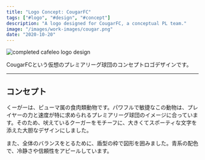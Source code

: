 ```yaml
---
title: "Logo Concept: CougarFC"
tags: ["#logo", "#design", "#concept"]
description: "A logo designed for CougarFC, a conceptual PL team."
image: "/images/work-images/cougar.png"
date: "2020-10-20"
---
```


![completed cafeleo logo design](/images/work-images/cougar.png)

CougarFCという仮想のプレミアリーグ球団のコンセプトロゴデザインです。
___

## コンセプト

くーがーは、ピューマ属の食肉類動物です。パワフルで敏捷なこの動物は、プレイヤーの力と速度が特に求められるプレミアリーグ球団のイメージに合っています。そのため、吠えているクーガーをモチーフに、大きくてスポーティな文字を添えた大胆なデザインにしました。

また、全体のバランスをとるために、盾型の枠で図形を囲みました。青系の配色で、冷静さや信頼性をアピールしています。
